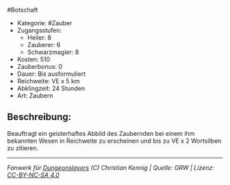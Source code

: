 #Botschaft  
- Kategorie: #Zauber  
- Zugangsstufen:  
  - Heiler: 8  
  - Zauberer: 6  
  - Schwarzmagier: 8  
- Kosten: 510  
- Zauberbonus: 0  
- Dauer: Bis ausformuliert  
- Reichweite: VE x 5 km  
- Abklingzeit: 24 Stunden  
- Art: Zaubern     

## Beschreibung:
Beauftragt ein geisterhaftes Abbild des Zaubernden bei einem ihm bekannten Wesen in Reichweite zu erscheinen und bis zu VE x 2 Wortsilben zu zitieren.


___
*Fanwerk für [Dungeonslayers](https://www.dungeonslayers.net/) (C) Christian Kennig | Quelle: GRW | Lizenz: [CC-BY-NC-SA 4.0](https://creativecommons.org/licenses/by-nc-sa/4.0/deed.de)*